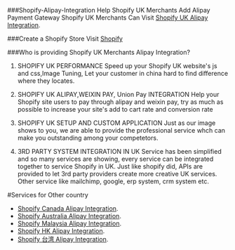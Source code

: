 ###Shopify-Alipay-Integration
Help Shopify UK Merchants Add Alipay Payment Gateway
Shopify UK Merchants Can Visit [Shopify UK Alipay Integration](http://www.shopifychina.com/shopify-uk.html).

###Create a Shopify Store
Visit [Shopify](http://www.shopify.com/?ref=erp-boost)

###Who is providing Shopify UK Merchants Alipay Integration?
1. SHOPIFY UK PERFORMANCE
Speed up your Shopify UK website's js and css,Image Tuning, Let your customer in china hard to find difference where they locates.

2. SHOPIFY UK ALIPAY,WEIXIN PAY, Union Pay INTEGRATION
Help your Shopify site users to pay through alipay and weixin pay, try as much as possible to increase your site's add to cart rate and conversion rate

3. SHOPIFY UK SETUP AND CUSTOM APPLICATION
Just as our image shows to you, we are able to provide the professional service whch can make you outstanding among your competetors.

4. 3RD PARTY SYSTEM INTEGRATION IN UK
Service has been simplified and so many services are showing, every service can be integrated together to service Shopify in UK. Just like shopify did, APIs are provided to let 3rd party providers create more creative UK services. Other service like mailchimp, google, erp system, crm system etc.

#Services for Other country
- [Shopify Canada Alipay Integration](http://www.shopifychina.com/shopify-canada.html).
- [Shopify Australia Alipay Integration](http://www.shopifychina.com/shopify-australia.html).
- [Shopify Malaysia Alipay Integration](http://www.shopifychina.com/shopify-malaysia.html).
- [Shopify HK Alipay Integration](http://www.shopifychina.com/hk.html).
- [Shopify 台湾 Alipay Integration](http://www.shopifychina.com/taiwan.html).


